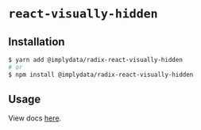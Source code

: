 # `react-visually-hidden`

## Installation

```sh
$ yarn add @implydata/radix-react-visually-hidden
# or
$ npm install @implydata/radix-react-visually-hidden
```

## Usage

View docs [here](https://radix-ui.com/primitives/docs/utilities/visually-hidden).
